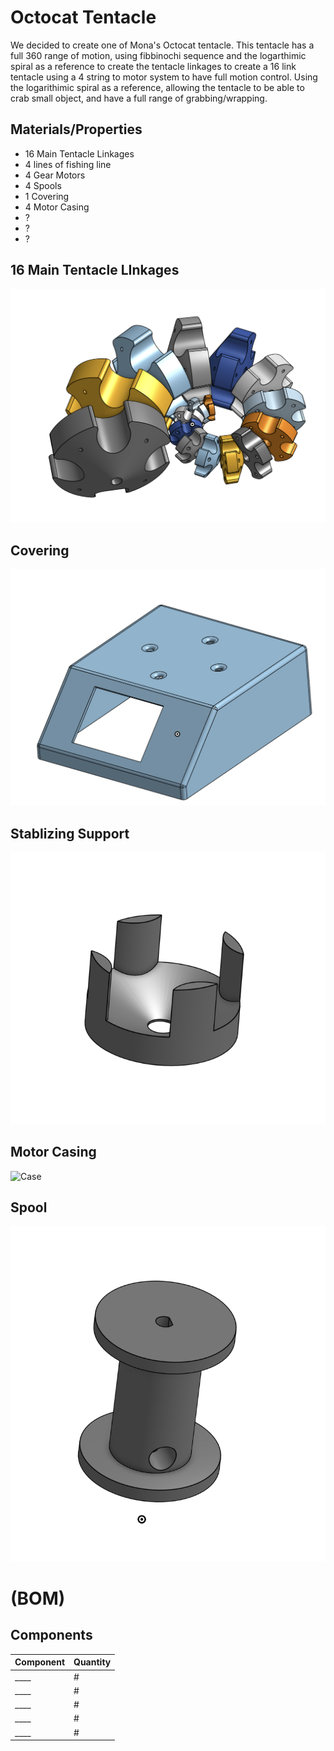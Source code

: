 # Octocat Tentacle
We decided to create one of Mona's Octocat tentacle. This tentacle has a full 360 range of motion, using fibbinochi sequence and the logarthimic spiral as a reference to create the tentacle linkages to create a 16 link tentacle using a 4 string to motor system to have full motion control. Using the logarithimic spiral as a reference, allowing the tentacle to be able to crab small object, and have a full range of grabbing/wrapping.

## Materials/Properties
- 16 Main Tentacle Linkages
- 4 lines of fishing line
- 4 Gear Motors
- 4 Spools
- 1 Covering
- 4 Motor Casing
- ?
- ?
- ?

## 16 Main Tentacle LInkages
![Tentacles](assets/main_links.png)

## Covering
![Covering](assets/cover.png)

## Stablizing Support
![Support](assets/f_fit_support.png)

## Motor Casing
![Case](assets/motor_caseing.png)

## Spool
![Spool](assets/spool.png)

# (BOM)
## Components

| Component | Quantity |
|-----------|----------|
| ____ | # | 
| ____ | # | 
| ____ | # | 
| ____ | # | 
| ____ | # |
